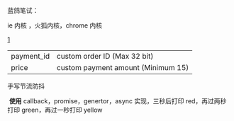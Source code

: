 蓝鸽笔试：



ie 内核 ，火狐内核，chrome 内核

[1](fdsf)





|            |                                    |
| ---------- | ---------------------------------- |
| payment_id | custom order ID (Max 32 bit)       |
| price      | custom payment amount (Minimum 15) |



手写节流防抖



​      **使用** callback，promise，genertor，async 实现，三秒后打印 red，再过两秒打印 green，再过一秒打印 yellow

